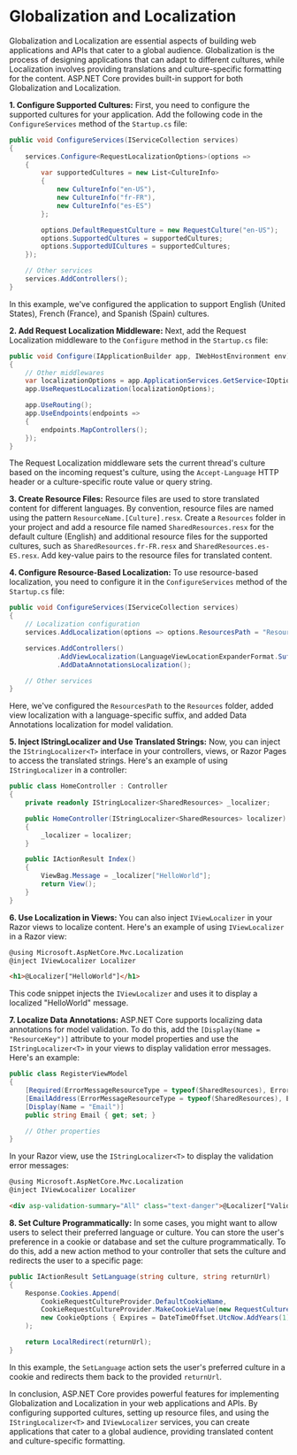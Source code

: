 # Globalization and Localization

Globalization and Localization are essential aspects of building web applications and APIs that cater to a global audience. Globalization is the process of designing applications that can adapt to different cultures, while Localization involves providing translations and culture-specific formatting for the content. ASP.NET Core provides built-in support for both Globalization and Localization.

**1. Configure Supported Cultures:**
First, you need to configure the supported cultures for your application. Add the following code in the `ConfigureServices` method of the `Startup.cs` file:

```csharp
public void ConfigureServices(IServiceCollection services)
{
    services.Configure<RequestLocalizationOptions>(options =>
    {
        var supportedCultures = new List<CultureInfo>
        {
            new CultureInfo("en-US"),
            new CultureInfo("fr-FR"),
            new CultureInfo("es-ES")
        };

        options.DefaultRequestCulture = new RequestCulture("en-US");
        options.SupportedCultures = supportedCultures;
        options.SupportedUICultures = supportedCultures;
    });

    // Other services
    services.AddControllers();
}
```

In this example, we've configured the application to support English (United States), French (France), and Spanish (Spain) cultures.

**2. Add Request Localization Middleware:**
Next, add the Request Localization middleware to the `Configure` method in the `Startup.cs` file:

```csharp
public void Configure(IApplicationBuilder app, IWebHostEnvironment env)
{
    // Other middlewares
    var localizationOptions = app.ApplicationServices.GetService<IOptions<RequestLocalizationOptions>>().Value;
    app.UseRequestLocalization(localizationOptions);

    app.UseRouting();
    app.UseEndpoints(endpoints =>
    {
        endpoints.MapControllers();
    });
}
```

The Request Localization middleware sets the current thread's culture based on the incoming request's culture, using the `Accept-Language` HTTP header or a culture-specific route value or query string.

**3. Create Resource Files:**
Resource files are used to store translated content for different languages. By convention, resource files are named using the pattern `ResourceName.[Culture].resx`. Create a `Resources` folder in your project and add a resource file named `SharedResources.resx` for the default culture (English) and additional resource files for the supported cultures, such as `SharedResources.fr-FR.resx` and `SharedResources.es-ES.resx`. Add key-value pairs to the resource files for translated content.

**4. Configure Resource-Based Localization:**
To use resource-based localization, you need to configure it in the `ConfigureServices` method of the `Startup.cs` file:

```csharp
public void ConfigureServices(IServiceCollection services)
{
    // Localization configuration
    services.AddLocalization(options => options.ResourcesPath = "Resources");

    services.AddControllers()
            .AddViewLocalization(LanguageViewLocationExpanderFormat.Suffix)
            .AddDataAnnotationsLocalization();

    // Other services
}
```

Here, we've configured the `ResourcesPath` to the `Resources` folder, added view localization with a language-specific suffix, and added Data Annotations localization for model validation.

**5. Inject IStringLocalizer and Use Translated Strings:**
Now, you can inject the `IStringLocalizer<T>` interface in your controllers, views, or Razor Pages to access the translated strings. Here's an example of using `IStringLocalizer` in a controller:

```csharp
public class HomeController : Controller
{
    private readonly IStringLocalizer<SharedResources> _localizer;

    public HomeController(IStringLocalizer<SharedResources> localizer)
    {
        _localizer = localizer;
    }

    public IActionResult Index()
    {
        ViewBag.Message = _localizer["HelloWorld"];
        return View();
    }
}
```

**6. Use Localization in Views:**
You can also inject `IViewLocalizer` in your Razor views to localize content. Here's an example of using `IViewLocalizer` in a Razor view:

```html
@using Microsoft.AspNetCore.Mvc.Localization
@inject IViewLocalizer Localizer

<h1>@Localizer["HelloWorld"]</h1>
```

This code snippet injects the `IViewLocalizer` and uses it to display a localized "HelloWorld" message.

**7. Localize Data Annotations:**
ASP.NET Core supports localizing data annotations for model validation. To do this, add the `[Display(Name = "ResourceKey")]` attribute to your model properties and use the `IStringLocalizer<T>` in your views to display validation error messages. Here's an example:

```csharp
public class RegisterViewModel
{
    [Required(ErrorMessageResourceType = typeof(SharedResources), ErrorMessageResourceName = "EmailRequired")]
    [EmailAddress(ErrorMessageResourceType = typeof(SharedResources), ErrorMessageResourceName = "EmailInvalid")]
    [Display(Name = "Email")]
    public string Email { get; set; }

    // Other properties
}
```

In your Razor view, use the `IStringLocalizer<T>` to display the validation error messages:

```html
@using Microsoft.AspNetCore.Mvc.Localization
@inject IViewLocalizer Localizer

<div asp-validation-summary="All" class="text-danger">@Localizer["ValidationErrors"]</div>
```

**8. Set Culture Programmatically:**
In some cases, you might want to allow users to select their preferred language or culture. You can store the user's preference in a cookie or database and set the culture programmatically. To do this, add a new action method to your controller that sets the culture and redirects the user to a specific page:

```csharp
public IActionResult SetLanguage(string culture, string returnUrl)
{
    Response.Cookies.Append(
        CookieRequestCultureProvider.DefaultCookieName,
        CookieRequestCultureProvider.MakeCookieValue(new RequestCulture(culture)),
        new CookieOptions { Expires = DateTimeOffset.UtcNow.AddYears(1) }
    );

    return LocalRedirect(returnUrl);
}
```

In this example, the `SetLanguage` action sets the user's preferred culture in a cookie and redirects them back to the provided `returnUrl`.

In conclusion, ASP.NET Core provides powerful features for implementing Globalization and Localization in your web applications and APIs. By configuring supported cultures, setting up resource files, and using the `IStringLocalizer<T>` and `IViewLocalizer` services, you can create applications that cater to a global audience, providing translated content and culture-specific formatting.